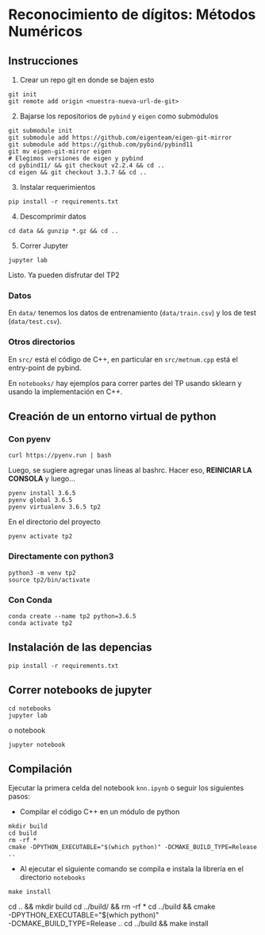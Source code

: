 # Reconocimiento de dígitos: Métodos Numéricos

## Instrucciones


1. Crear un repo git en donde se bajen esto

```
git init
git remote add origin <nuestra-nueva-url-de-git>
```

2. Bajarse los repositorios de `pybind` y `eigen` como submódulos

```
git submodule init
git submodule add https://github.com/eigenteam/eigen-git-mirror
git submodule add https://github.com/pybind/pybind11
git mv eigen-git-mirror eigen
# Elegimos versiones de eigen y pybind
cd pybind11/ && git checkout v2.2.4 && cd ..
cd eigen && git checkout 3.3.7 && cd ..
```

3. Instalar requerimientos

```
pip install -r requirements.txt
```

4. Descomprimir datos

```
cd data && gunzip *.gz && cd ..
```

5. Correr Jupyter

```
jupyter lab
```

Listo. Ya pueden disfrutar del TP2

### Datos

En `data/` tenemos los datos de entrenamiento (`data/train.csv`) y los de test (`data/test.csv`).

### Otros directorios

En `src/` está el código de C++, en particular en `src/metnum.cpp` está el entry-point de pybind.

En `notebooks/` hay ejemplos para correr partes del TP usando sklearn y usando la implementación en C++.


## Creación de un entorno virtual de python

### Con pyenv

```
curl https://pyenv.run | bash
```

Luego, se sugiere agregar unas líneas al bashrc. Hacer eso, **REINICIAR LA CONSOLA** y luego...

```
pyenv install 3.6.5
pyenv global 3.6.5
pyenv virtualenv 3.6.5 tp2
```

En el directorio del proyecto

```
pyenv activate tp2
```

### Directamente con python3
```
python3 -m venv tp2
source tp2/bin/activate
```

### Con Conda
```
conda create --name tp2 python=3.6.5
conda activate tp2
```

## Instalación de las depencias
```
pip install -r requirements.txt
```

## Correr notebooks de jupyter

```
cd notebooks
jupyter lab
```
o  notebook
```
jupyter notebook
```


## Compilación
Ejecutar la primera celda del notebook `knn.ipynb` o seguir los siguientes pasos:


- Compilar el código C++ en un módulo de python
```
mkdir build
cd build
rm -rf *
cmake -DPYTHON_EXECUTABLE="$(which python)" -DCMAKE_BUILD_TYPE=Release ..
```
- Al ejecutar el siguiente comando se compila e instala la librería en el directorio `notebooks`
```
make install
```
cd .. && mkdir build
cd ../build/ && rm -rf *
cd ../build && cmake \
  -DPYTHON_EXECUTABLE="$(which python)" \
  -DCMAKE_BUILD_TYPE=Release ..
cd ../build && make install
